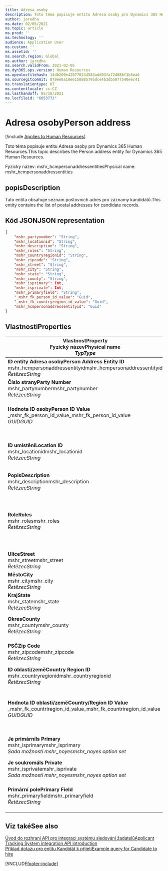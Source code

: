 ```yaml
---
title: Adresa osoby
description: Toto téma popisuje entitu Adresa osoby pro Dynamics 365 Human Resources.
author: jaredha
ms.date: 02/05/2021
ms.topic: article
ms.prod: ''
ms.technology: ''
audience: Application User
ms.custom: ''
ms.assetid: ''
ms.search.region: Global
ms.author: jaredha
ms.search.validFrom: 2021-02-05
ms.dyn365.ops.version: Human Resources
ms.openlocfilehash: 14db209e420770234583add93fa72d086f1b5ea6
ms.sourcegitcommit: 879ee8a10e6158885795dce4b3db5077540eec41
ms.translationtype: HT
ms.contentlocale: cs-CZ
ms.lasthandoff: 05/18/2021
ms.locfileid: "6053772"
---
```

# <a name="person-address"></a><span data-ttu-id="e99a5-103">Adresa osoby</span><span class="sxs-lookup"><span data-stu-id="e99a5-103">Person address</span></span>

[!include [Applies to Human Resources](../includes/applies-to-hr.md)]

<span data-ttu-id="e99a5-104">Toto téma popisuje entitu Adresa osoby pro Dynamics 365 Human Resources.</span><span class="sxs-lookup"><span data-stu-id="e99a5-104">This topic describes the Person address entity for Dynamics 365 Human Resources.</span></span>

<span data-ttu-id="e99a5-105">Fyzický název: mshr_hcmpersonaddressentities</span><span class="sxs-lookup"><span data-stu-id="e99a5-105">Physical name: mshr_hcmpersonaddressentities</span></span>

## <a name="description"></a><span data-ttu-id="e99a5-106">popis</span><span class="sxs-lookup"><span data-stu-id="e99a5-106">Description</span></span>

<span data-ttu-id="e99a5-107">Tato entita obsahuje seznam poštovních adres pro záznamy kandidátů.</span><span class="sxs-lookup"><span data-stu-id="e99a5-107">This entity contains the list of postal addresses for candidate records.</span></span>

## <a name="json-representation"></a><span data-ttu-id="e99a5-108">Kód JSON</span><span class="sxs-lookup"><span data-stu-id="e99a5-108">JSON representation</span></span>

```json
{
    "mshr_partynumber": "String",
    "mshr_locationid": "String",
    "mshr_description": "String",
    "mshr_roles": "String",
    "mshr_countryregionid": "String",
    "mshr_zipcode": "String",
    "mshr_street": "String",
    "mshr_city": "String",
    "mshr_state": "String",
    "mshr_county": "String",
    "mshr_isprimary": Int,
    "mshr_isprivate": Int,
    "mshr_primaryfield": "String",
    "_mshr_fk_person_id_value": "Guid",
    "_mshr_fk_countryregion_id_value": "Guid",
    "mshr_hcmpersonaddressentityid": "Guid"
}
```

## <a name="properties"></a><span data-ttu-id="e99a5-109">Vlastnosti</span><span class="sxs-lookup"><span data-stu-id="e99a5-109">Properties</span></span>

| <span data-ttu-id="e99a5-110">Vlastnost</span><span class="sxs-lookup"><span data-stu-id="e99a5-110">Property</span></span><br><span data-ttu-id="e99a5-111">**Fyzický název**</span><span class="sxs-lookup"><span data-stu-id="e99a5-111">**Physical name**</span></span><br><span data-ttu-id="e99a5-112">**_Typ_**</span><span class="sxs-lookup"><span data-stu-id="e99a5-112">**_Type_**</span></span> | <span data-ttu-id="e99a5-113">Použít</span><span class="sxs-lookup"><span data-stu-id="e99a5-113">Use</span></span> | <span data-ttu-id="e99a5-114">popis</span><span class="sxs-lookup"><span data-stu-id="e99a5-114">Description</span></span> |
| --- | --- | --- |
| <span data-ttu-id="e99a5-115">**ID entity Adresa osoby**</span><span class="sxs-lookup"><span data-stu-id="e99a5-115">**Person Address Entity ID**</span></span><br><span data-ttu-id="e99a5-116">mshr_hcmpersonaddressentityid</span><span class="sxs-lookup"><span data-stu-id="e99a5-116">mshr_hcmpersonaddressentityid</span></span><br><span data-ttu-id="e99a5-117">*Řetězec*</span><span class="sxs-lookup"><span data-stu-id="e99a5-117">*String*</span></span> | <span data-ttu-id="e99a5-118">Jen pro čtení</span><span class="sxs-lookup"><span data-stu-id="e99a5-118">Read-only</span></span><br><span data-ttu-id="e99a5-119">Povinná</span><span class="sxs-lookup"><span data-stu-id="e99a5-119">Required</span></span> | <span data-ttu-id="e99a5-120">Systémem generovaný jedinečný identifikátor pro záznam entity.</span><span class="sxs-lookup"><span data-stu-id="e99a5-120">System-generated unique identifier for the entity record.</span></span> |
| <span data-ttu-id="e99a5-121">**Číslo strany**</span><span class="sxs-lookup"><span data-stu-id="e99a5-121">**Party Number**</span></span><br><span data-ttu-id="e99a5-122">mshr_partynumber</span><span class="sxs-lookup"><span data-stu-id="e99a5-122">mshr_partynumber</span></span><br><span data-ttu-id="e99a5-123">*Řetězec*</span><span class="sxs-lookup"><span data-stu-id="e99a5-123">*String*</span></span> | <span data-ttu-id="e99a5-124">Čtení/zápis</span><span class="sxs-lookup"><span data-stu-id="e99a5-124">Read/write</span></span><br><span data-ttu-id="e99a5-125">Povinná</span><span class="sxs-lookup"><span data-stu-id="e99a5-125">Required</span></span> | <span data-ttu-id="e99a5-126">ID záznamu přidružené strany (osoby).</span><span class="sxs-lookup"><span data-stu-id="e99a5-126">The ID of the associated party (person) record.</span></span> |
| <span data-ttu-id="e99a5-127">**Hodnota ID osoby**</span><span class="sxs-lookup"><span data-stu-id="e99a5-127">**Person ID Value**</span></span><br><span data-ttu-id="e99a5-128">_mshr_fk_person_id_value</span><span class="sxs-lookup"><span data-stu-id="e99a5-128">_mshr_fk_person_id_value</span></span><br><span data-ttu-id="e99a5-129">*GUID*</span><span class="sxs-lookup"><span data-stu-id="e99a5-129">*GUID*</span></span> | <span data-ttu-id="e99a5-130">Jen pro čtení</span><span class="sxs-lookup"><span data-stu-id="e99a5-130">Read-only</span></span><br><span data-ttu-id="e99a5-131">Povinná</span><span class="sxs-lookup"><span data-stu-id="e99a5-131">Required</span></span><br><span data-ttu-id="e99a5-132">Cizí klíč: mshr_dirpersonentityid entity mshr_dirpersonentity</span><span class="sxs-lookup"><span data-stu-id="e99a5-132">Foreign key: mshr_dirpersonentityid of mshr_dirpersonentity</span></span> | <span data-ttu-id="e99a5-133">Systémem generovaný jedinečný identifikátor záznamu entity strany (osoby).</span><span class="sxs-lookup"><span data-stu-id="e99a5-133">The system-generated identifier of the party (person) entity record.</span></span> |
| <span data-ttu-id="e99a5-134">**ID umístění**</span><span class="sxs-lookup"><span data-stu-id="e99a5-134">**Location ID**</span></span><br><span data-ttu-id="e99a5-135">mshr_locationid</span><span class="sxs-lookup"><span data-stu-id="e99a5-135">mshr_locationid</span></span><br><span data-ttu-id="e99a5-136">*Řetězec*</span><span class="sxs-lookup"><span data-stu-id="e99a5-136">*String*</span></span> | <span data-ttu-id="e99a5-137">Čtení/zápis</span><span class="sxs-lookup"><span data-stu-id="e99a5-137">Read/write</span></span><br><span data-ttu-id="e99a5-138">Povinná</span><span class="sxs-lookup"><span data-stu-id="e99a5-138">Required</span></span> | <span data-ttu-id="e99a5-139">ID místa pro záznam adresy.</span><span class="sxs-lookup"><span data-stu-id="e99a5-139">The location ID of the address record.</span></span> <span data-ttu-id="e99a5-140">Nastavte v entitě mshr_logisticspostaladdresslocationcdsentity.</span><span class="sxs-lookup"><span data-stu-id="e99a5-140">Set up in mshr_logisticspostaladdresslocationcdsentity entity.</span></span> |
| <span data-ttu-id="e99a5-141">**Popis**</span><span class="sxs-lookup"><span data-stu-id="e99a5-141">**Description**</span></span><br><span data-ttu-id="e99a5-142">mshr_description</span><span class="sxs-lookup"><span data-stu-id="e99a5-142">mshr_description</span></span><br><span data-ttu-id="e99a5-143">*Řetězec*</span><span class="sxs-lookup"><span data-stu-id="e99a5-143">*String*</span></span> | <span data-ttu-id="e99a5-144">Čtení/zápis</span><span class="sxs-lookup"><span data-stu-id="e99a5-144">Read/write</span></span><br><span data-ttu-id="e99a5-145">Povinná</span><span class="sxs-lookup"><span data-stu-id="e99a5-145">Required</span></span> | <span data-ttu-id="e99a5-146">Popis adresy kandidáta.</span><span class="sxs-lookup"><span data-stu-id="e99a5-146">A description of the candidate’s address.</span></span> |
| <span data-ttu-id="e99a5-147">**Role**</span><span class="sxs-lookup"><span data-stu-id="e99a5-147">**Roles**</span></span><br><span data-ttu-id="e99a5-148">mshr_roles</span><span class="sxs-lookup"><span data-stu-id="e99a5-148">mshr_roles</span></span><br><span data-ttu-id="e99a5-149">*Řetězec*</span><span class="sxs-lookup"><span data-stu-id="e99a5-149">*String*</span></span> | <span data-ttu-id="e99a5-150">Čtení/zápis</span><span class="sxs-lookup"><span data-stu-id="e99a5-150">Read/write</span></span><br><span data-ttu-id="e99a5-151">Povinná</span><span class="sxs-lookup"><span data-stu-id="e99a5-151">Required</span></span> | <span data-ttu-id="e99a5-152">Role přiřazené k této adrese.</span><span class="sxs-lookup"><span data-stu-id="e99a5-152">The roles assigned for this address.</span></span> <span data-ttu-id="e99a5-153">Lze přiřadit i více rolí.</span><span class="sxs-lookup"><span data-stu-id="e99a5-153">More than one role can be assigned.</span></span> <span data-ttu-id="e99a5-154">Každá role musí být oddělena středníkem.</span><span class="sxs-lookup"><span data-stu-id="e99a5-154">Each role should be separated by a semicolon.</span></span> <span data-ttu-id="e99a5-155">Platné hodnoty obsažené v entitě mshr_logisticslocationroleentity.</span><span class="sxs-lookup"><span data-stu-id="e99a5-155">Valid values contained in the mshr_logisticslocationroleentity entity.</span></span> |
| <span data-ttu-id="e99a5-156">**Ulice**</span><span class="sxs-lookup"><span data-stu-id="e99a5-156">**Street**</span></span><br><span data-ttu-id="e99a5-157">mshr_street</span><span class="sxs-lookup"><span data-stu-id="e99a5-157">mshr_street</span></span><br><span data-ttu-id="e99a5-158">*Řetězec*</span><span class="sxs-lookup"><span data-stu-id="e99a5-158">*String*</span></span> | <span data-ttu-id="e99a5-159">Čtení/zápis</span><span class="sxs-lookup"><span data-stu-id="e99a5-159">Read/write</span></span><br><span data-ttu-id="e99a5-160">Volitelné</span><span class="sxs-lookup"><span data-stu-id="e99a5-160">Optional</span></span> | <span data-ttu-id="e99a5-161">Číslo popisné.</span><span class="sxs-lookup"><span data-stu-id="e99a5-161">The street number.</span></span> |
| <span data-ttu-id="e99a5-162">**Město**</span><span class="sxs-lookup"><span data-stu-id="e99a5-162">**City**</span></span><br><span data-ttu-id="e99a5-163">mshr_city</span><span class="sxs-lookup"><span data-stu-id="e99a5-163">mshr_city</span></span><br><span data-ttu-id="e99a5-164">*Řetězec*</span><span class="sxs-lookup"><span data-stu-id="e99a5-164">*String*</span></span> | <span data-ttu-id="e99a5-165">Čtení/zápis</span><span class="sxs-lookup"><span data-stu-id="e99a5-165">Read/write</span></span><br><span data-ttu-id="e99a5-166">Volitelné</span><span class="sxs-lookup"><span data-stu-id="e99a5-166">Optional</span></span> | <span data-ttu-id="e99a5-167">Město adresy.</span><span class="sxs-lookup"><span data-stu-id="e99a5-167">The city of the address.</span></span> <span data-ttu-id="e99a5-168">Nastavte v entitě v mshr_logisticsaddresscityentity.</span><span class="sxs-lookup"><span data-stu-id="e99a5-168">Set up in mshr_logisticsaddresscityentity entity.</span></span> |
| <span data-ttu-id="e99a5-169">**Kraj**</span><span class="sxs-lookup"><span data-stu-id="e99a5-169">**State**</span></span><br><span data-ttu-id="e99a5-170">mshr_state</span><span class="sxs-lookup"><span data-stu-id="e99a5-170">mshr_state</span></span><br><span data-ttu-id="e99a5-171">*Řetězec*</span><span class="sxs-lookup"><span data-stu-id="e99a5-171">*String*</span></span> | <span data-ttu-id="e99a5-172">Čtení/zápis</span><span class="sxs-lookup"><span data-stu-id="e99a5-172">Read/write</span></span><br><span data-ttu-id="e99a5-173">Volitelné</span><span class="sxs-lookup"><span data-stu-id="e99a5-173">Optional</span></span> | <span data-ttu-id="e99a5-174">Stát v adrese.</span><span class="sxs-lookup"><span data-stu-id="e99a5-174">The state of the address.</span></span> <span data-ttu-id="e99a5-175">Nastavte v entitě v mshr_logisticsaddressstateentity.</span><span class="sxs-lookup"><span data-stu-id="e99a5-175">Set up in mshr_logisticsaddressstateentity entity.</span></span> |
| <span data-ttu-id="e99a5-176">**Okres**</span><span class="sxs-lookup"><span data-stu-id="e99a5-176">**County**</span></span><br><span data-ttu-id="e99a5-177">mshr_county</span><span class="sxs-lookup"><span data-stu-id="e99a5-177">mshr_county</span></span><br><span data-ttu-id="e99a5-178">*Řetězec*</span><span class="sxs-lookup"><span data-stu-id="e99a5-178">*String*</span></span> | <span data-ttu-id="e99a5-179">Čtení/zápis</span><span class="sxs-lookup"><span data-stu-id="e99a5-179">Read/write</span></span><br><span data-ttu-id="e99a5-180">Volitelné</span><span class="sxs-lookup"><span data-stu-id="e99a5-180">Optional</span></span> | <span data-ttu-id="e99a5-181">Okres adresy.</span><span class="sxs-lookup"><span data-stu-id="e99a5-181">The county of the address.</span></span> <span data-ttu-id="e99a5-182">Nastavte v entitě v mshr_logisticsaddresscountyentity.</span><span class="sxs-lookup"><span data-stu-id="e99a5-182">Set up in mshr_logisticsaddresscountyentity entity.</span></span> |
| <span data-ttu-id="e99a5-183">**PSČ**</span><span class="sxs-lookup"><span data-stu-id="e99a5-183">**Zip Code**</span></span><br><span data-ttu-id="e99a5-184">mshr_zipcode</span><span class="sxs-lookup"><span data-stu-id="e99a5-184">mshr_zipcode</span></span><br><span data-ttu-id="e99a5-185">*Řetězec*</span><span class="sxs-lookup"><span data-stu-id="e99a5-185">*String*</span></span> | <span data-ttu-id="e99a5-186">Čtení/zápis</span><span class="sxs-lookup"><span data-stu-id="e99a5-186">Read/write</span></span><br><span data-ttu-id="e99a5-187">Volitelné</span><span class="sxs-lookup"><span data-stu-id="e99a5-187">Optional</span></span> | <span data-ttu-id="e99a5-188">PSČ v adrese.</span><span class="sxs-lookup"><span data-stu-id="e99a5-188">The zip/postal code of the address.</span></span> <span data-ttu-id="e99a5-189">Nastavte v entitě v mshr_logisticsaddresspostalcodeentity.</span><span class="sxs-lookup"><span data-stu-id="e99a5-189">Set up in mshr_logisticsaddresspostalcodeentity entity.</span></span> |
| <span data-ttu-id="e99a5-190">**ID oblasti/země**</span><span class="sxs-lookup"><span data-stu-id="e99a5-190">**Country Region ID**</span></span><br><span data-ttu-id="e99a5-191">mshr_countryregionid</span><span class="sxs-lookup"><span data-stu-id="e99a5-191">mshr_countryregionid</span></span><br><span data-ttu-id="e99a5-192">*Řetězec*</span><span class="sxs-lookup"><span data-stu-id="e99a5-192">*String*</span></span> | <span data-ttu-id="e99a5-193">Čtení/zápis</span><span class="sxs-lookup"><span data-stu-id="e99a5-193">Read/write</span></span><br><span data-ttu-id="e99a5-194">Volitelné</span><span class="sxs-lookup"><span data-stu-id="e99a5-194">Optional</span></span> | <span data-ttu-id="e99a5-195">Země či oblast adresy.</span><span class="sxs-lookup"><span data-stu-id="e99a5-195">The country or region of the address.</span></span> |
| <span data-ttu-id="e99a5-196">**Hodnota ID oblasti/země**</span><span class="sxs-lookup"><span data-stu-id="e99a5-196">**Country/Region ID Value**</span></span><br><span data-ttu-id="e99a5-197">_mshr_fk_countriregion_id_value</span><span class="sxs-lookup"><span data-stu-id="e99a5-197">_mshr_fk_countriregion_id_value</span></span><br><span data-ttu-id="e99a5-198">*GUID*</span><span class="sxs-lookup"><span data-stu-id="e99a5-198">*GUID*</span></span> | <span data-ttu-id="e99a5-199">Jen pro čtení</span><span class="sxs-lookup"><span data-stu-id="e99a5-199">Read-only</span></span><br><span data-ttu-id="e99a5-200">Volitelné</span><span class="sxs-lookup"><span data-stu-id="e99a5-200">Optional</span></span><br><span data-ttu-id="e99a5-201">Cizí klíč: mshr_logisticaddresscountryregionentityid entity mshr_logisticsaddresscountryregionentity</span><span class="sxs-lookup"><span data-stu-id="e99a5-201">Foreign key: mshr_logisticaddresscountryregionentityid of mshr_logisticsaddresscountryregionentity</span></span> | <span data-ttu-id="e99a5-202">Systémem generovaný jedinečný identifikátor země/oblasti v adrese.</span><span class="sxs-lookup"><span data-stu-id="e99a5-202">System-generated unique identifier of the country/region of the address.</span></span> |
| <span data-ttu-id="e99a5-203">**Je primární**</span><span class="sxs-lookup"><span data-stu-id="e99a5-203">**Is Primary**</span></span><br><span data-ttu-id="e99a5-204">mshr_isprimary</span><span class="sxs-lookup"><span data-stu-id="e99a5-204">mshr_isprimary</span></span><br><span data-ttu-id="e99a5-205">*Sada možností mshr_noyes*</span><span class="sxs-lookup"><span data-stu-id="e99a5-205">*mshr_noyes option set*</span></span> | <span data-ttu-id="e99a5-206">Čtení/zápis</span><span class="sxs-lookup"><span data-stu-id="e99a5-206">Read/write</span></span><br><span data-ttu-id="e99a5-207">Povinná</span><span class="sxs-lookup"><span data-stu-id="e99a5-207">Required</span></span> | <span data-ttu-id="e99a5-208">Určuje, zda je tato adresa primární adresou osoby s definovanou rolí.</span><span class="sxs-lookup"><span data-stu-id="e99a5-208">Identifies whether this address is the primary address for the person of the defined role.</span></span> |
| <span data-ttu-id="e99a5-209">**Je soukromá**</span><span class="sxs-lookup"><span data-stu-id="e99a5-209">**Is Private**</span></span><br><span data-ttu-id="e99a5-210">mshr_isprivate</span><span class="sxs-lookup"><span data-stu-id="e99a5-210">mshr_isprivate</span></span><br><span data-ttu-id="e99a5-211">*Sada možností mshr_noyes*</span><span class="sxs-lookup"><span data-stu-id="e99a5-211">*mshr_noyes option set*</span></span> | <span data-ttu-id="e99a5-212">Čtení/zápis</span><span class="sxs-lookup"><span data-stu-id="e99a5-212">Read/write</span></span><br><span data-ttu-id="e99a5-213">Povinná</span><span class="sxs-lookup"><span data-stu-id="e99a5-213">Required</span></span> | <span data-ttu-id="e99a5-214">Určuje, zda je tato adresa soukromou adresou dané osoby.</span><span class="sxs-lookup"><span data-stu-id="e99a5-214">Identifies whether this address is a private address for the person.</span></span> |
| <span data-ttu-id="e99a5-215">**Primární pole**</span><span class="sxs-lookup"><span data-stu-id="e99a5-215">**Primary Field**</span></span><br><span data-ttu-id="e99a5-216">mshr_primaryfield</span><span class="sxs-lookup"><span data-stu-id="e99a5-216">mshr_primaryfield</span></span><br><span data-ttu-id="e99a5-217">*Řetězec*</span><span class="sxs-lookup"><span data-stu-id="e99a5-217">*String*</span></span> | <span data-ttu-id="e99a5-218">Jen pro čtení</span><span class="sxs-lookup"><span data-stu-id="e99a5-218">Read-only</span></span><br><span data-ttu-id="e99a5-219">Povinná</span><span class="sxs-lookup"><span data-stu-id="e99a5-219">Required</span></span> | <span data-ttu-id="e99a5-220">Pole použité jako primární identifikátor záznamu entity.</span><span class="sxs-lookup"><span data-stu-id="e99a5-220">Field used as a primary identifier of the entity record.</span></span> <span data-ttu-id="e99a5-221">Kombinace čísla strany a ID místa.</span><span class="sxs-lookup"><span data-stu-id="e99a5-221">Combination of party number and location ID.</span></span> |

## <a name="see-also"></a><span data-ttu-id="e99a5-222">Viz také</span><span class="sxs-lookup"><span data-stu-id="e99a5-222">See also</span></span>

[<span data-ttu-id="e99a5-223">Úvod do rozhraní API pro integraci systému sledování žadatelů</span><span class="sxs-lookup"><span data-stu-id="e99a5-223">Applicant Tracking System integration API introduction</span></span>](hr-admin-integration-ats-api-introduction.md)<br>
[<span data-ttu-id="e99a5-224">Příklad dotazu pro entitu Kandidát k přijetí</span><span class="sxs-lookup"><span data-stu-id="e99a5-224">Example query for Candidate to hire</span></span>](hr-admin-integration-ats-api-candidate-to-hire-example-query.md)



[!INCLUDE[footer-include](../includes/footer-banner.md)]